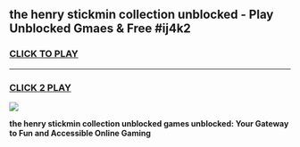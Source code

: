
## the henry stickmin collection unblocked - Play Unblocked Gmaes & Free #ij4k2
<h3>
<a href="https://news.freeplayer.one?title=the_henry_stickmin_collection_unblocked&ref=24F">CLICK TO PLAY</a></h3>
<hr>

<h3>
<a href="https://news.freeplayer.one?title=the_henry_stickmin_collection_unblocked&ref=24F">CLICK 2 PLAY</a>
  
</h3>

<a href="https://news.freeplayer.one?title=the_henry_stickmin_collection_unblocked&ref=24F/"><img src="https://clearcache.store/games.png"></a>


**the henry stickmin collection unblocked games unblocked: Your Gateway to Fun and Accessible Online Gaming**
